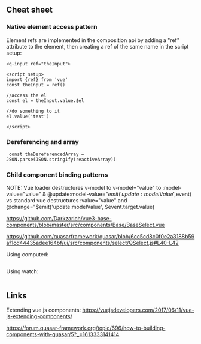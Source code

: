 ## Cheat sheet

### Native element access pattern

Element refs are implemented in the composition api by adding a "ref" attribute to the element, then creating a ref of the same name in the script setup:

```
<q-input ref="theInput">

<script setup>
import {ref} from 'vue'
const theInput = ref()

//access the el
const el = theInput.value.$el

//do something to it
el.value('test')

</script>
```

### Dereferencing and array

```
 const theDereferencedArray = JSON.parse(JSON.stringify(reactiveArray))
```

### Child component binding patterns

NOTE: Vue loader destructures v-model to v-model="value" to :model-value="value" & @update:model-value="$emit('update:modelValue',$event) vs standard vue destructures
:value="value" and @change="$emit('update:modelValue', $event.target.value)

https://github.com/Darkzarich/vue3-base-components/blob/master/src/components/Base/BaseSelect.vue

https://github.com/quasarframework/quasar/blob/6cc5cd8c0f0e2a3188b59af1cd44435adee164bf/ui/src/components/select/QSelect.js#L40-L42

Using computed:

```

```

Using watch:

```

```

## Links

Extending vue.js components:
https://vuejsdevelopers.com/2017/06/11/vue-js-extending-components/

https://forum.quasar-framework.org/topic/696/how-to-building-components-with-quasar/5?_=1613333141414
